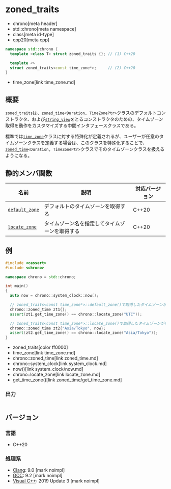 # zoned_traits
* chrono[meta header]
* std::chrono[meta namespace]
* class[meta id-type]
* cpp20[meta cpp]

```cpp
namespace std::chrono {
  template <class T> struct zoned_traits {}; // (1) C++20

  template <>
  struct zoned_traits<const time_zone*>;     // (2) C++20
}
```
* time_zone[link time_zone.md]

## 概要
`zoned_traits`は、[`zoned_time`](zoned_time.md)`<Duration, TimeZonePtr>`クラスのデフォルトコンストラクタ、および[`string_view`](/reference/string_view/basic_string_view.md)をとるコンストラクタのための、タイムゾーン取得を動作をカスタマイズする中間インタフェースクラスである。

標準では[`time_zone`](time_zone.md)クラスに対する特殊化が定義されるが、ユーザーが任意のタイムゾーンクラスを定義する場合は、このクラスを特殊化することで、[`zoned_time`](zoned_time.md)`<Duration, TimeZonePtr>`クラスでそのタイムゾーンクラスを扱えるようになる。


## 静的メンバ関数

| 名前 | 説明 | 対応バージョン |
|------|------|----------------|
| [`default_zone`](zoned_traits/default_zone.md) | デフォルトのタイムゾーンを取得する | C++20 |
| [`locate_zone`](zoned_traits/locate_zone.md)   | タイムゾーン名を指定してタイムゾーンを取得する | C++20 |


## 例
```cpp example
#include <cassert>
#include <chrono>

namespace chrono = std::chrono;

int main()
{
  auto now = chrono::system_clock::now();

  // zoned_traits<const time_zone*>::default_zone()で取得したタイムゾーンが使用される
  chrono::zoned_time zt1{};
  assert(zt1.get_time_zone() == chrono::locate_zone("UTC"));

  // zoned_traits<const time_zone*>::locate_zone()で取得したタイムゾーンが使用される
  chrono::zoned_time zt2{"Asia/Tokyo", now};
  assert(zt2.get_time_zone() == chrono::locate_zone("Asia/Tokyo"));
}
```
* zoned_traits[color ff0000]
* time_zone[link time_zone.md]
* chrono::zoned_time[link zoned_time.md]
* chrono::system_clock[link system_clock.md]
* now()[link system_clock/now.md]
* chrono::locate_zone[link locate_zone.md]
* get_time_zone()[link zoned_time/get_time_zone.md]

### 出力
```
```

## バージョン
### 言語
- C++20

### 処理系
- [Clang](/implementation.md#clang): 9.0 [mark noimpl]
- [GCC](/implementation.md#gcc): 9.2 [mark noimpl]
- [Visual C++](/implementation.md#visual_cpp): 2019 Update 3 [mark noimpl]
